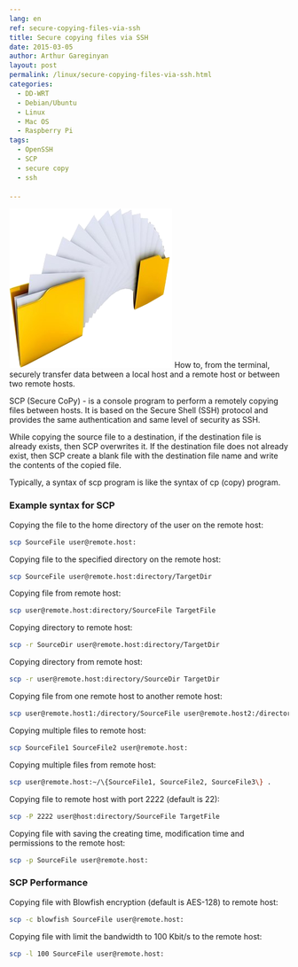 ```yaml
---
lang: en
ref: secure-copying-files-via-ssh
title: Secure copying files via SSH
date: 2015-03-05
author: Arthur Gareginyan
layout: post
permalink: /linux/secure-copying-files-via-ssh.html
categories:
  - DD-WRT
  - Debian/Ubuntu
  - Linux
  - Mac OS
  - Raspberry Pi
tags:
  - OpenSSH
  - SCP
  - secure copy
  - ssh

---
```


![thumb](/images/thumbnail/copy-files.png)
How to, from the terminal, securely transfer data between a local host and a remote host or between two remote hosts.


SCP (Secure CoPy) - is a console program to perform a remotely copying files between hosts. It is based on the Secure Shell (SSH) protocol and provides the same authentication and same level of security as SSH.

While copying the source file to a destination, if the destination file is already exists, then SCP overwrites it. If the destination file does not already exist, then SCP create a blank file with the destination file name and write the contents of the copied file.

Typically, a syntax of scp program is like the syntax of cp (copy) program.


### Example syntax for SCP

Copying the file to the home directory of the user on the remote host:

```sh
scp SourceFile user@remote.host:
```

Copying file to the specified directory on the remote host:

```sh
scp SourceFile user@remote.host:directory/TargetDir
```

Copying file from remote host:

```sh
scp user@remote.host:directory/SourceFile TargetFile
```

Copying directory to remote host:

```sh
scp -r SourceDir user@remote.host:directory/TargetDir
```

Copying directory from remote host:

```sh
scp -r user@remote.host:directory/SourceDir TargetDir
```

Copying file from one remote host to another remote host:

```sh
scp user@remote.host1:/directory/SourceFile user@remote.host2:/directory/
```

Copying multiple files to remote host:

```sh
scp SourceFile1 SourceFile2 user@remote.host:
```

Copying multiple files from remote host:

```sh
scp user@remote.host:~/\{SourceFile1, SourceFile2, SourceFile3\} .
```

Copying file to remote host with port 2222 (default is 22):

```sh
scp -P 2222 user@host:directory/SourceFile TargetFile
```

Copying file with saving the creating time, modification time and permissions to the remote host:

```sh
scp -p SourceFile user@remote.host:
```


### SCP Performance

Copying file with Blowfish encryption (default is AES-128) to remote host:

```sh
scp -c blowfish SourceFile user@remote.host:
```

Copying file with limit the bandwidth to 100 Kbit/s to the remote host:

```sh
scp -l 100 SourceFile user@remote.host:
```
